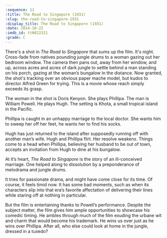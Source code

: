 ```yaml
---
:sequence: 11
:title: The Road to Singapore (1931)
:slug: the-road-to-singapore-1931
:display_title: The Road to Singapore (1931)
:date: 2014-10-22
:imdb_id: tt0022321
:grade: C
---
```

There's a shot in _The Road to Singapore_ that sums up the film. It's night. Cross-fade from natives pounding jungle drums to a woman gazing out her bedroom window. The camera then pans out, away from her window, and up, across acres and acres of dark jungle to settle behind a man standing on his porch, gazing at the woman’s bungalow in the distance. 
Now granted, the shot's tracking over an obvious paper mache model, but kudos to director Alfred Green for trying. This is a movie whose reach simply exceeds its grasp. 

The woman in the shot is Doris Kenyon. She plays Phillipa. The man is William Powell. He plays Hugh. The setting is Khota, a small tropical island in the Pacific. 

Phillipa is caught in an unhappy marriage to the local doctor. She wants him to sweep her off her feet, he wants her to find his socks. 

Hugh has just returned to the island after supposedly running off with another man’s wife. Hugh and Phillipa flirt. Her resolve weakens. Things come to a head when Phillipa, believing her husband to be out of town, accepts an invitation from Hugh to dine at his bungalow.

At it’s heart, _The Road to Singapore_ is the story of an ill-conceived marriage. One helped along to dissolution by a preponderance of melodrama and jungle drums. 

It tries for passionate drama, and might have come close for its time. Of course, it feels timid now. It has some bad moments, such as when its characters slip into that era’s favorite affectation of delivering their lines while staring off at nothing in particular.

But the film is entertaining thanks to Powell’s performance. Despite the subject matter, the film gives him ample opportunities to showcase his comedic timing. He ambles through much of the film exuding the urbane wit and charm that would become his trademark. He wins us over just as he wins over Phillipa. After all, who else could look at home in the jungle, dressed in a tuxedo?





